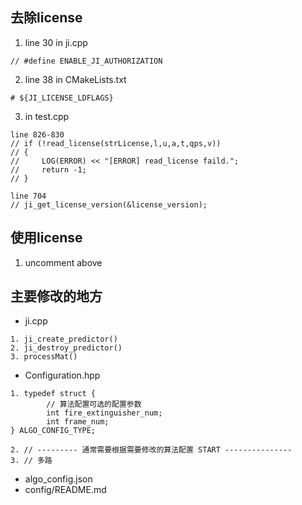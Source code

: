## 去除license
1) line 30 in ji.cpp
```
// #define ENABLE_JI_AUTHORIZATION 
```
2) line 38 in CMakeLists.txt
```
# ${JI_LICENSE_LDFLAGS}
```
3) in test.cpp
```
line 826-830
// if (!read_license(strLicense,l,u,a,t,qps,v))
// {
//     LOG(ERROR) << "[ERROR] read_license faild.";
//     return -1;
// }

line 704 
// ji_get_license_version(&license_version);
```
## 使用license
1) uncomment above
## 主要修改的地方
- ji.cpp
```
1. ji_create_predictor()
2. ji_destroy_predictor()
3. processMat()
```
- Configuration.hpp
```
1. typedef struct {
        // 算法配置可选的配置参数
        int fire_extinguisher_num;
        int frame_num;
} ALGO_CONFIG_TYPE;

2. // --------- 通常需要根据需要修改的算法配置 START ---------------
3. // 多路
```
- algo_config.json
- config/README.md

